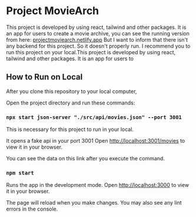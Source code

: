 # Project MovieArch

This project is developed by using react, tailwind and other packages. It is an app for users to create a movie archive, you can see the running version from here: [projectmoviearch.netlify.app](https://projectmoviearch.netlify.app/) But I want to inform that there isn't any backend for this project. So it doesn't properly run. I recommend you to run this project on your local.This project is developed by using react, tailwind and other packages. It is an app for users to

## How to Run on Local

After you clone this repository to your local computer,

Open the project directory and run these commands:

### `npx start json-server "./src/api/movies.json" --port 3001`

This is necessary for this project to run in your local.

It opens a fake api in your port 3001
Open [http://localhost:3001/movies](http://localhost:3001/movies) to view it in your browser.

You can see the data on this link after you execute the command.

### `npm start`

Runs the app in the development mode.
Open [http://localhost:3000](http://localhost:3000) to view it in your browser.

The page will reload when you make changes.
You may also see any lint errors in the console.
